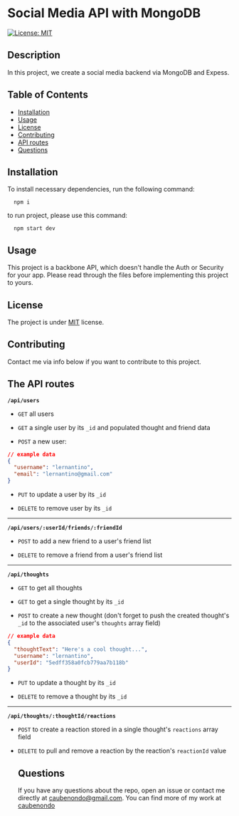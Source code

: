 # Social Media API with MongoDB
  [![License: MIT](https://img.shields.io/badge/License-MIT-yellow.svg)](https://opensource.org/licenses/MIT)

  ## Description
  In this project, we create a social media backend via MongoDB and Expess.

  ## Table of Contents
  * [Installation](#Installation)
  * [Usage](#Usage)
  * [License](#License)
  * [Contributing](#Contributing)
  * [API routes](#Tests)
  * [Questions](#Questions)

  ## Installation <a name='Installation'></a>
  To install necessary dependencies, run the following command:
  ```
    npm i
  ```
  to run project, please use this command:
  ```
    npm start dev
  ```
  
  ## Usage <a name='Usage'></a>
  This project is a backbone API, which doesn't handle the Auth or Security for your app. Please read through the files before implementing this project to yours.
  
  ## License <a name='License'></a>
  The project is under [MIT](https://opensource.org/licenses/MIT) license.

  ## Contributing <a name='Contributing'></a>
  Contact me via info below if you want to contribute to this project.

  ## The API routes <a name='Tests'></a>
**`/api/users`**

* `GET` all users

* `GET` a single user by its `_id` and populated thought and friend data

* `POST` a new user:

```json
// example data
{
  "username": "lernantino",
  "email": "lernantino@gmail.com"
}
```

* `PUT` to update a user by its `_id`

* `DELETE` to remove user by its `_id`

---

**`/api/users/:userId/friends/:friendId`**

* `POST` to add a new friend to a user's friend list

* `DELETE` to remove a friend from a user's friend list

---

**`/api/thoughts`**

* `GET` to get all thoughts

* `GET` to get a single thought by its `_id`

* `POST` to create a new thought (don't forget to push the created thought's `_id` to the associated user's `thoughts` array field)

```json
// example data
{
  "thoughtText": "Here's a cool thought...",
  "username": "lernantino",
  "userId": "5edff358a0fcb779aa7b118b"
}
```

* `PUT` to update a thought by its `_id`

* `DELETE` to remove a thought by its `_id`

---

**`/api/thoughts/:thoughtId/reactions`**

* `POST` to create a reaction stored in a single thought's `reactions` array field

* `DELETE` to pull and remove a reaction by the reaction's `reactionId` value


  ## Questions <a name='Questions'></a>
  If you have any questions about the repo, open an issue or contact me directly at caubenondo@gmail.com.
  You can find more of my work at [caubenondo](https://github.com/caubenondo)
